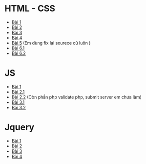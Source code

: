 # HTML - CSS
* [Bài 1](https://thonghv61.github.io/Baitap1/)
* [Bài 2](https://thonghv61.github.io/Baitap2/)
* [Bài 3](https://thonghv61.github.io/Baitap3/)
* [Bài 4](https://thonghv61.github.io/Baitap4/)
* [Bài 5](https://thonghv61.github.io/Ex-5/) 
(Em dùng fix lại sourece cũ luôn )
* [Bài 6.1](https://thonghv61.github.io/Baitap6-1/) 
* [Bài 6.2](https://thonghv61.github.io/Baitap6-2/) 

# JS 

* [Bài 1](https://thonghv61.github.io/Bai1-js/)
* [Bài 2.1](https://thonghv61.github.io/Bai2-js/Bai2-1)
* [Bài 2.2](https://thonghv61.github.io/Bai2-js/Bai2-2)
(Còn phần php validate php, submit server em chưa làm)
* [Bài 3.1](https://thonghv61.github.io/Bai3-js/)
* [Bài 3.2](https://thonghv61.github.io/Bai3.2-js/)

# Jquery

* [Bài 1](https://thonghv61.github.io/Jquery-1)
* [Bài 2](https://thonghv61.github.io/Jquery-2)
* [Bài 3](https://thonghv61.github.io/Jquery-3)
* [Bài 4](https://thonghv61.github.io/JQuery-4)





